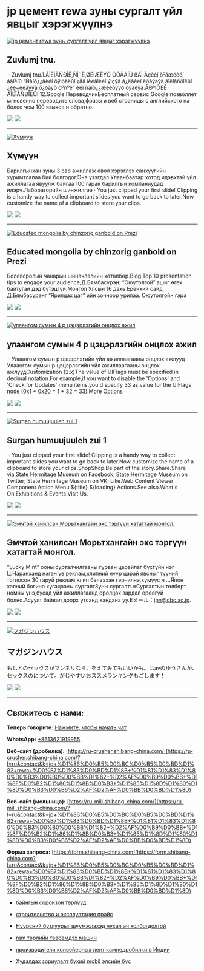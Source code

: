 # jp цемент rewa зуны сургалт үйл явцыг хэрэгжүүлнэ

<a href="https://swt.shibang-china.com/?l=ru&img&k=jp+%D1%86%D0%B5%D0%BC%D0%B5%D0%BD%D1%82+rewa+%D0%B7%D1%83%D0%BD%D1%8B+%D1%81%D1%83%D1%80%D0%B3%D0%B0%D0%BB%D1%82+%D2%AF%D0%B9%D0%BB+%D1%8F%D0%B2%D1%86%D1%8B%D0%B3+%D1%85%D1%8D%D1%80%D1%8D%D0%B3%D0%B6%D2%AF%D2%AF%D0%BB%D0%BD%D1%8D" target="_blank">![jp цемент rewa зуны сургалт үйл явцыг хэрэгжүүлнэ](http://static.shibang-china.com/all-800x300/1530.jpg)</a>

## Zuvlumj tnu.
&nbsp;&#0183;&#32;Zuvlumj tnu.1.&#193;&#206;&#203;&#206;&#194;&#209;&#208;&#206;&#203;,&#209;&#206;&#168;&#203;,&#216;&#200;&#205;&#198;&#203;&#221;&#213; &#211;&#213;&#192;&#192;&#205;&#219; &#223;&#192;&#204; &#192;&#231;&#232;&#233;&#237; &#245;&#186;&#227;&#230;&#235;&#232;&#233;&#237; &#225;&#224;&#237;&#234;&#237;&#251; “&#209;&#224;&#237;&#245;&#191;&#191;&#227;&#232;&#233;&#237; &#245;&#255;&#236;&#240;&#224;&#235;&#251;&#237; &#191;&#229;&#228; &#237;&#232;&#233;&#227;&#236;&#232;&#233;&#237; &#253;&#236;&#231;&#253;&#227; &#225;&#191;&#235;&#227;&#232;&#233;&#237; &#232;&#240;&#227;&#253;&#228;&#253;&#228; &#225;&#238;&#235;&#238;&#226;&#241;&#240;&#238;&#235;&#251;&#237; &#191;&#233;&#235;&#247;&#232;&#235;&#227;&#253;&#253;&#227; &#245;&#191;&#240;&#227;&#253;&#245; &#242;&#186;&#241;&#186;&#235;” &#232;&#233;&#237; &#241;&#224;&#237;&#245;&#191;&#191;&#230;&#232;&#235;&#242;&#253;&#253;&#240; &#245;&#253;&#226;&#235;&#253;&#226;.&#197;&#208;&#170;&#205;&#213;&#200;&#201; &#193;&#206;&#203;&#206;&#194;&#209;&#208;&#206;&#203;&#219;&#205; 12.Google ПереводчикБесплатный сервис Google позволяет мгновенно переводить слова,фразы и веб страницы с английского на более чем 100 языков и обратно.


<a href="https://whatsapp.shibangsoft.com/WhatsApp.php" target="_blank" title="WhatsApp">![](http://static.shibang-china.com/icon/whatsapp.png)</a> <a href="https://swt.shibang-china.com/?l=ru&icon&k=jp+%D1%86%D0%B5%D0%BC%D0%B5%D0%BD%D1%82+rewa+%D0%B7%D1%83%D0%BD%D1%8B+%D1%81%D1%83%D1%80%D0%B3%D0%B0%D0%BB%D1%82+%D2%AF%D0%B9%D0%BB+%D1%8F%D0%B2%D1%86%D1%8B%D0%B3+%D1%85%D1%8D%D1%80%D1%8D%D0%B3%D0%B6%D2%AF%D2%AF%D0%BB%D0%BD%D1%8D" target="_blank">![](http://static.shibang-china.com/icon/chat-ru.png)</a>

---

<a href="https://swt.shibang-china.com/?l=ru&img&k=jp+%D1%86%D0%B5%D0%BC%D0%B5%D0%BD%D1%82+rewa+%D0%B7%D1%83%D0%BD%D1%8B+%D1%81%D1%83%D1%80%D0%B3%D0%B0%D0%BB%D1%82+%D2%AF%D0%B9%D0%BB+%D1%8F%D0%B2%D1%86%D1%8B%D0%B3+%D1%85%D1%8D%D1%80%D1%8D%D0%B3%D0%B6%D2%AF%D2%AF%D0%BB%D0%BD%D1%8D" target="_blank">![Хүмүүн](http://static.shibang-china.com/all-800x300/628.jpg)</a>

## Хүмүүн
Барилгынхан зуны 3 сар ажиллаж өвөл хэрэглэх санхүүгийн хуримтлалаа бий болгодог.Энэ үзэгдэл Улаанбаатар хотод идэвхтэй үйл ажиллагаа явуулж байгаа 100 гаран барилгын компаниудад илэрч.Лабораторийн шинжилгээ&nbsp;&#0183;&#32;You just clipped your first slide! Clipping is a handy way to collect important slides you want to go back to later.Now customize the name of a clipboard to store your clips.


<a href="https://whatsapp.shibangsoft.com/WhatsApp.php" target="_blank" title="WhatsApp">![](http://static.shibang-china.com/icon/whatsapp.png)</a> <a href="https://swt.shibang-china.com/?l=ru&icon&k=jp+%D1%86%D0%B5%D0%BC%D0%B5%D0%BD%D1%82+rewa+%D0%B7%D1%83%D0%BD%D1%8B+%D1%81%D1%83%D1%80%D0%B3%D0%B0%D0%BB%D1%82+%D2%AF%D0%B9%D0%BB+%D1%8F%D0%B2%D1%86%D1%8B%D0%B3+%D1%85%D1%8D%D1%80%D1%8D%D0%B3%D0%B6%D2%AF%D2%AF%D0%BB%D0%BD%D1%8D" target="_blank">![](http://static.shibang-china.com/icon/chat-ru.png)</a>

---

<a href="https://swt.shibang-china.com/?l=ru&img&k=jp+%D1%86%D0%B5%D0%BC%D0%B5%D0%BD%D1%82+rewa+%D0%B7%D1%83%D0%BD%D1%8B+%D1%81%D1%83%D1%80%D0%B3%D0%B0%D0%BB%D1%82+%D2%AF%D0%B9%D0%BB+%D1%8F%D0%B2%D1%86%D1%8B%D0%B3+%D1%85%D1%8D%D1%80%D1%8D%D0%B3%D0%B6%D2%AF%D2%AF%D0%BB%D0%BD%D1%8D" target="_blank">![Educated mongolia by chinzorig ganbold on Prezi](http://static.shibang-china.com/all-800x300/728.jpg)</a>

## Educated mongolia by chinzorig ganbold on Prezi
Боловсролын чанарын шинэчлэлийн хөтөлбөр.Blog.Top 10 presentation tips to engage your audience;Д.Бямбасүрэн: “Оюутолгой” ашиг өгөх байтугай дэд бүтэцгүй.Монгол Улсын 16 дахь Ерөнхий сайд Д.Бямбасүрэнг “Ярилцах цаг” ийн зочноор урилаа. Оюутолгойн гэрэ


<a href="https://whatsapp.shibangsoft.com/WhatsApp.php" target="_blank" title="WhatsApp">![](http://static.shibang-china.com/icon/whatsapp.png)</a> <a href="https://swt.shibang-china.com/?l=ru&icon&k=jp+%D1%86%D0%B5%D0%BC%D0%B5%D0%BD%D1%82+rewa+%D0%B7%D1%83%D0%BD%D1%8B+%D1%81%D1%83%D1%80%D0%B3%D0%B0%D0%BB%D1%82+%D2%AF%D0%B9%D0%BB+%D1%8F%D0%B2%D1%86%D1%8B%D0%B3+%D1%85%D1%8D%D1%80%D1%8D%D0%B3%D0%B6%D2%AF%D2%AF%D0%BB%D0%BD%D1%8D" target="_blank">![](http://static.shibang-china.com/icon/chat-ru.png)</a>

---

<a href="https://swt.shibang-china.com/?l=ru&img&k=jp+%D1%86%D0%B5%D0%BC%D0%B5%D0%BD%D1%82+rewa+%D0%B7%D1%83%D0%BD%D1%8B+%D1%81%D1%83%D1%80%D0%B3%D0%B0%D0%BB%D1%82+%D2%AF%D0%B9%D0%BB+%D1%8F%D0%B2%D1%86%D1%8B%D0%B3+%D1%85%D1%8D%D1%80%D1%8D%D0%B3%D0%B6%D2%AF%D2%AF%D0%BB%D0%BD%D1%8D" target="_blank">![улаангом сумын 4 р цэцэрлэгийн онцлох ажил](http://static.shibang-china.com/all-800x300/1387.jpg)</a>

## улаангом сумын 4 р цэцэрлэгийн онцлох ажил
&nbsp;&#0183;&#32;Улаангом сумын р цэцэрлэгийн үйл ажиллаагааны онцлох ажлууд Улаангом сумын р цэцэрлэгийн үйл ажиллаагааны онцлох ажлуудCustomization (2.x)The value of UIFlags must be specified in decimal notation.For example,if you want to disable the 'Options' and 'Check for Updates' menu items,you'd specify 33 as value for the UIFlags node (0x1 + 0x20 = 1 + 32 = 33).More Options


<a href="https://whatsapp.shibangsoft.com/WhatsApp.php" target="_blank" title="WhatsApp">![](http://static.shibang-china.com/icon/whatsapp.png)</a> <a href="https://swt.shibang-china.com/?l=ru&icon&k=jp+%D1%86%D0%B5%D0%BC%D0%B5%D0%BD%D1%82+rewa+%D0%B7%D1%83%D0%BD%D1%8B+%D1%81%D1%83%D1%80%D0%B3%D0%B0%D0%BB%D1%82+%D2%AF%D0%B9%D0%BB+%D1%8F%D0%B2%D1%86%D1%8B%D0%B3+%D1%85%D1%8D%D1%80%D1%8D%D0%B3%D0%B6%D2%AF%D2%AF%D0%BB%D0%BD%D1%8D" target="_blank">![](http://static.shibang-china.com/icon/chat-ru.png)</a>

---

<a href="https://swt.shibang-china.com/?l=ru&img&k=jp+%D1%86%D0%B5%D0%BC%D0%B5%D0%BD%D1%82+rewa+%D0%B7%D1%83%D0%BD%D1%8B+%D1%81%D1%83%D1%80%D0%B3%D0%B0%D0%BB%D1%82+%D2%AF%D0%B9%D0%BB+%D1%8F%D0%B2%D1%86%D1%8B%D0%B3+%D1%85%D1%8D%D1%80%D1%8D%D0%B3%D0%B6%D2%AF%D2%AF%D0%BB%D0%BD%D1%8D" target="_blank">![Surgan humuujuuleh zui 1](http://static.shibang-china.com/all-800x300/147.jpg)</a>

## Surgan humuujuuleh zui 1
&nbsp;&#0183;&#32;You just clipped your first slide! Clipping is a handy way to collect important slides you want to go back to later.Now customize the name of a clipboard to store your clips.ShopShop.Be part of the story.Share.Share via.State Hermitage Museum on Facebook; State Hermitage Museum on Twitter; State Hermitage Museum on VK; Like.Web Content Viewer Component Action Menu ${title} ${loading} Actions.See also.What's On.Exhibitions &amp; Events.Visit Us.


<a href="https://whatsapp.shibangsoft.com/WhatsApp.php" target="_blank" title="WhatsApp">![](http://static.shibang-china.com/icon/whatsapp.png)</a> <a href="https://swt.shibang-china.com/?l=ru&icon&k=jp+%D1%86%D0%B5%D0%BC%D0%B5%D0%BD%D1%82+rewa+%D0%B7%D1%83%D0%BD%D1%8B+%D1%81%D1%83%D1%80%D0%B3%D0%B0%D0%BB%D1%82+%D2%AF%D0%B9%D0%BB+%D1%8F%D0%B2%D1%86%D1%8B%D0%B3+%D1%85%D1%8D%D1%80%D1%8D%D0%B3%D0%B6%D2%AF%D2%AF%D0%BB%D0%BD%D1%8D" target="_blank">![](http://static.shibang-china.com/icon/chat-ru.png)</a>

---

<a href="https://swt.shibang-china.com/?l=ru&img&k=jp+%D1%86%D0%B5%D0%BC%D0%B5%D0%BD%D1%82+rewa+%D0%B7%D1%83%D0%BD%D1%8B+%D1%81%D1%83%D1%80%D0%B3%D0%B0%D0%BB%D1%82+%D2%AF%D0%B9%D0%BB+%D1%8F%D0%B2%D1%86%D1%8B%D0%B3+%D1%85%D1%8D%D1%80%D1%8D%D0%B3%D0%B6%D2%AF%D2%AF%D0%BB%D0%BD%D1%8D" target="_blank">![Эмчтэй ханилсан Морьтхангайн экс тэргүүн хатагтай монгол.](http://static.shibang-china.com/all-800x300/820.jpg)</a>

## Эмчтэй ханилсан Морьтхангайн экс тэргүүн хатагтай монгол.
“Lucky Mint” ооны сурталчилгааны гурван царайлаг бүсгүйн нэг Ц.Наранханд нэгэн үе реклам,клипний нүүр царай явсныг түүний тоглосон 30 гаруй реклам,клип бэлээхэн гэрчилнэ,хүмүүс ч …Япон хэлний богино хугацааны сургалтЗуны сургалт:.※Сургалтын төлбөрт номны үнэ,бусад үйл ажиллагаанд оролцох зардал ороогүй болно.Асуулт байвал доорх утсанд хандана уу.Eメール：jpn@cbc.ac.jp.


<a href="https://whatsapp.shibangsoft.com/WhatsApp.php" target="_blank" title="WhatsApp">![](http://static.shibang-china.com/icon/whatsapp.png)</a> <a href="https://swt.shibang-china.com/?l=ru&icon&k=jp+%D1%86%D0%B5%D0%BC%D0%B5%D0%BD%D1%82+rewa+%D0%B7%D1%83%D0%BD%D1%8B+%D1%81%D1%83%D1%80%D0%B3%D0%B0%D0%BB%D1%82+%D2%AF%D0%B9%D0%BB+%D1%8F%D0%B2%D1%86%D1%8B%D0%B3+%D1%85%D1%8D%D1%80%D1%8D%D0%B3%D0%B6%D2%AF%D2%AF%D0%BB%D0%BD%D1%8D" target="_blank">![](http://static.shibang-china.com/icon/chat-ru.png)</a>

---

<a href="https://swt.shibang-china.com/?l=ru&img&k=jp+%D1%86%D0%B5%D0%BC%D0%B5%D0%BD%D1%82+rewa+%D0%B7%D1%83%D0%BD%D1%8B+%D1%81%D1%83%D1%80%D0%B3%D0%B0%D0%BB%D1%82+%D2%AF%D0%B9%D0%BB+%D1%8F%D0%B2%D1%86%D1%8B%D0%B3+%D1%85%D1%8D%D1%80%D1%8D%D0%B3%D0%B6%D2%AF%D2%AF%D0%BB%D0%BD%D1%8D" target="_blank">![マガジンハウス](http://static.shibang-china.com/all-800x300/1018.jpg)</a>

## マガジンハウス
もしとのセックスがマンネリなら、をえてみてもいいかも。はavのゆうさんが、セックスのについて。がじやすいおススメランキングもごします！

<a href="https://whatsapp.shibangsoft.com/WhatsApp.php" target="_blank" title="WhatsApp">![](http://static.shibang-china.com/icon/whatsapp.png)</a> <a href="https://swt.shibang-china.com/?l=ru&icon&k=jp+%D1%86%D0%B5%D0%BC%D0%B5%D0%BD%D1%82+rewa+%D0%B7%D1%83%D0%BD%D1%8B+%D1%81%D1%83%D1%80%D0%B3%D0%B0%D0%BB%D1%82+%D2%AF%D0%B9%D0%BB+%D1%8F%D0%B2%D1%86%D1%8B%D0%B3+%D1%85%D1%8D%D1%80%D1%8D%D0%B3%D0%B6%D2%AF%D2%AF%D0%BB%D0%BD%D1%8D" target="_blank">![](http://static.shibang-china.com/icon/chat-ru.png)</a>

---
## Свяжитесь с нами:

**Теперь говорите:** [Нажмите, чтобы начать чат](https://swt.shibang-china.com?l=ru&contact&k=jp+%D1%86%D0%B5%D0%BC%D0%B5%D0%BD%D1%82+rewa+%D0%B7%D1%83%D0%BD%D1%8B+%D1%81%D1%83%D1%80%D0%B3%D0%B0%D0%BB%D1%82+%D2%AF%D0%B9%D0%BB+%D1%8F%D0%B2%D1%86%D1%8B%D0%B3+%D1%85%D1%8D%D1%80%D1%8D%D0%B3%D0%B6%D2%AF%D2%AF%D0%BB%D0%BD%D1%8D)

**WhatsApp:**  [+8613621919955](https://whatsapp.shibangsoft.com/WhatsApp.php)

**Веб-сайт (дробилка):** [https://ru-crusher.shibang-china.com/](https://ru-crusher.shibang-china.com/?l=ru&contact&k=jp+%D1%86%D0%B5%D0%BC%D0%B5%D0%BD%D1%82+rewa+%D0%B7%D1%83%D0%BD%D1%8B+%D1%81%D1%83%D1%80%D0%B3%D0%B0%D0%BB%D1%82+%D2%AF%D0%B9%D0%BB+%D1%8F%D0%B2%D1%86%D1%8B%D0%B3+%D1%85%D1%8D%D1%80%D1%8D%D0%B3%D0%B6%D2%AF%D2%AF%D0%BB%D0%BD%D1%8D)

**Веб-сайт (мельница):** [https://ru-mill.shibang-china.com/](https://ru-mill.shibang-china.com/?l=ru&contact&k=jp+%D1%86%D0%B5%D0%BC%D0%B5%D0%BD%D1%82+rewa+%D0%B7%D1%83%D0%BD%D1%8B+%D1%81%D1%83%D1%80%D0%B3%D0%B0%D0%BB%D1%82+%D2%AF%D0%B9%D0%BB+%D1%8F%D0%B2%D1%86%D1%8B%D0%B3+%D1%85%D1%8D%D1%80%D1%8D%D0%B3%D0%B6%D2%AF%D2%AF%D0%BB%D0%BD%D1%8D)

**Форма запроса:** [https://form.shibang-china.com](https://form.shibang-china.com?l=ru&contact&k=jp+%D1%86%D0%B5%D0%BC%D0%B5%D0%BD%D1%82+rewa+%D0%B7%D1%83%D0%BD%D1%8B+%D1%81%D1%83%D1%80%D0%B3%D0%B0%D0%BB%D1%82+%D2%AF%D0%B9%D0%BB+%D1%8F%D0%B2%D1%86%D1%8B%D0%B3+%D1%85%D1%8D%D1%80%D1%8D%D0%B3%D0%B6%D2%AF%D2%AF%D0%BB%D0%BD%D1%8D)

* [байнгын соронзон төрлүүд](../130/%D0%B1%D0%B0%D0%B9%D0%BD%D0%B3%D1%8B%D0%BD%20%D1%81%D0%BE%D1%80%D0%BE%D0%BD%D0%B7%D0%BE%D0%BD%20%D1%82%D3%A9%D1%80%D0%BB%D2%AF%D2%AF%D0%B4.md)

* [строительство и эксплуатация прайс](../126/%D1%81%D1%82%D1%80%D0%BE%D0%B8%D1%82%D0%B5%D0%BB%D1%8C%D1%81%D1%82%D0%B2%D0%BE%20%D0%B8%20%D1%8D%D0%BA%D1%81%D0%BF%D0%BB%D1%83%D0%B0%D1%82%D0%B0%D1%86%D0%B8%D1%8F%20%D0%BF%D1%80%D0%B0%D0%B9%D1%81.md)

* [Нүүрсний бутлуурыг шүүмжлэхэд чухал ач холбогдолтой](../129/%D0%9D%D2%AF%D2%AF%D1%80%D1%81%D0%BD%D0%B8%D0%B9%20%D0%B1%D1%83%D1%82%D0%BB%D1%83%D1%83%D1%80%D1%8B%D0%B3%20%D1%88%D2%AF%D2%AF%D0%BC%D0%B6%D0%BB%D1%8D%D1%85%D1%8D%D0%B4%20%D1%87%D1%83%D1%85%D0%B0%D0%BB%20%D0%B0%D1%87%20%D1%85%D0%BE%D0%BB%D0%B1%D0%BE%D0%B3%D0%B4%D0%BE%D0%BB%D1%82%D0%BE%D0%B9.md)

* [ram төрлийн тээрэмдэх машин](../128/ram%20%D1%82%D3%A9%D1%80%D0%BB%D0%B8%D0%B9%D0%BD%20%D1%82%D1%8D%D1%8D%D1%80%D1%8D%D0%BC%D0%B4%D1%8D%D1%85%20%D0%BC%D0%B0%D1%88%D0%B8%D0%BD.md)

* [производители конвейерных лент камнедробилки в Индии](../130/%D0%BF%D1%80%D0%BE%D0%B8%D0%B7%D0%B2%D0%BE%D0%B4%D0%B8%D1%82%D0%B5%D0%BB%D0%B8%20%D0%BA%D0%BE%D0%BD%D0%B2%D0%B5%D0%B9%D0%B5%D1%80%D0%BD%D1%8B%D1%85%20%D0%BB%D0%B5%D0%BD%D1%82%20%D0%BA%D0%B0%D0%BC%D0%BD%D0%B5%D0%B4%D1%80%D0%BE%D0%B1%D0%B8%D0%BB%D0%BA%D0%B8%20%D0%B2%20%D0%98%D0%BD%D0%B4%D0%B8%D0%B8.md)

* [Худалдах зориулалт бүхий mobil элсийн бүс](../128/%D0%A5%D1%83%D0%B4%D0%B0%D0%BB%D0%B4%D0%B0%D1%85%20%D0%B7%D0%BE%D1%80%D0%B8%D1%83%D0%BB%D0%B0%D0%BB%D1%82%20%D0%B1%D2%AF%D1%85%D0%B8%D0%B9%20mobil%20%D1%8D%D0%BB%D1%81%D0%B8%D0%B9%D0%BD%20%D0%B1%D2%AF%D1%81.md)